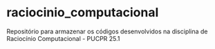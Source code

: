 # raciocinio_computacional
Repositório para armazenar os códigos desenvolvidos na disciplina de Raciocínio Computacional - PUCPR 25.1
